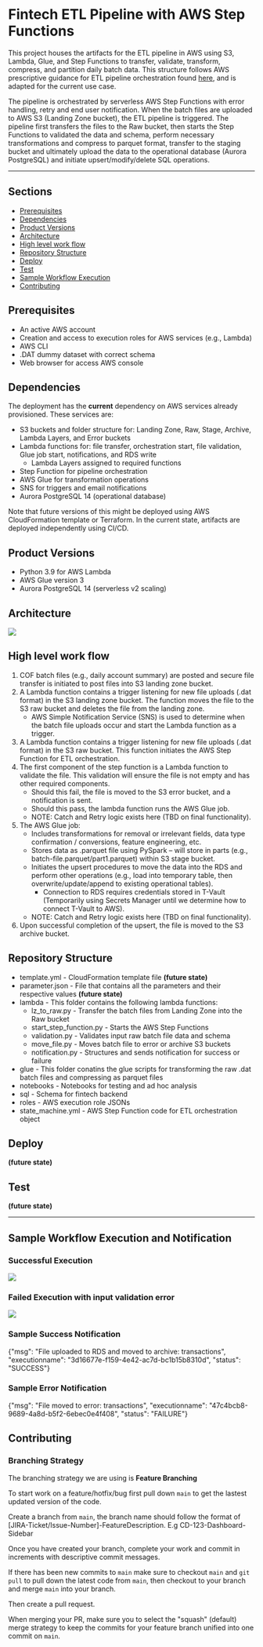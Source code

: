 # Fintech ETL Pipeline with AWS Step Functions
This project houses the artifacts for the ETL pipeline in AWS using S3, Lambda, Glue, and Step Functions to transfer, validate, transform, compress, and partition daily batch data. This structure follows AWS prescriptive guidance for ETL pipeline orchestration found [here](https://docs.aws.amazon.com/prescriptive-guidance/latest/patterns/orchestrate-an-etl-pipeline-with-validation-transformation-and-partitioning-using-aws-step-functions.html#orchestrate-an-etl-pipeline-with-validation-transformation-and-partitioning-using-aws-step-functions-tools), and is adapted for the current use case.


The pipeline is orchestrated by serverless AWS Step Functions with error handling, retry and end user notification. When the batch files are uploaded to AWS S3 (Landing Zone bucket), the ETL pipeline is triggered. The pipeline first transfers the files to the Raw bucket, then starts the Step Functions to validated the data and schema, perform necessary transformations and compress to parquet format, transfer to the staging bucket and ultimately upload the data to the operational database (Aurora PostgreSQL) and initiate upsert/modify/delete SQL operations.


---


## Sections
- [Prerequisites](#Prerequisites)
- [Dependencies](#Dependencies)
- [Product Versions](#Product-Versions)
- [Architecture](#Architecture)
- [High level work flow](#High-level-work-flow)
- [Repository Structure](#Repository-Structure)
- [Deploy](#Deploy)
- [Test](#test)
- [Sample Workflow Execution](#Sample-Workflow-Execution-and-Notification)
- [Contributing](#contributing)


## Prerequisites 
* An active AWS account
* Creation and access to execution roles for AWS services (e.g., Lambda)
* AWS CLI
* .DAT dummy dataset with correct schema
* Web browser for access AWS console


## Dependencies
The deployment has the **current** dependency on AWS services already provisioned. These services are:
* S3 buckets and folder structure for: Landing Zone, Raw, Stage, Archive, Lambda Layers, and Error buckets
* Lambda functions for: file transfer, orchestration start, file validation, Glue job start, notifications, and RDS write
    * Lambda Layers assigned to required functions
* Step Function for pipeline orchestration
* AWS Glue for transformation operations
* SNS for triggers and email notifications
* Aurora PostgreSQL 14 (operational database)

Note that future versions of this might be deployed using AWS CloudFormation template or Terraform. In the current state, artifacts are deployed independently using CI/CD.


## Product Versions
* Python 3.9 for AWS Lambda
* AWS Glue version 3
* Aurora PostgreSQL 14 (serverless v2 scaling)


## Architecture
<img src="images/fnt_etl_architecture.png">


## High level work flow
1. COF batch files (e.g., daily account summary) are posted and secure file transfer is initiated to post files into S3 landing zone bucket.
2. A Lambda function contains a trigger listening for new file uploads (.dat format) in the S3 landing zone bucket. The function moves the file to the S3 raw bucket and deletes the file from the landing zone.
    * AWS Simple Notification Service (SNS) is used to determine when the batch file uploads occur and start the Lambda function as a trigger.
3. A Lambda function contains a trigger listening for new file uploads (.dat format) in the S3 raw bucket. This function initiates the AWS Step Function for ETL orchestration.
4. The first component of the step function is a Lambda function to validate the file. This validation will ensure the file is not empty and has other required components.
    * Should this fail, the file is moved to the S3 error bucket, and a notification is sent.
    * Should this pass, the lambda function runs the AWS Glue job.
    * NOTE: Catch and Retry logic exists here (TBD on final functionality).
5. The AWS Glue job:
    * Includes transformations for removal or irrelevant fields, data type confirmation / conversions, feature engineering, etc.
    * Stores data as .parquet file using PySpark – will store in parts (e.g., batch-file.parquet/part1.parquet) within S3 stage bucket.
    * Initiates the upsert procedures to move the data into the RDS and perform other operations (e.g., load into temporary table, then overwrite/update/append to existing operational tables).
        * Connection to RDS requires credentials stored in T-Vault (Temporarily using Secrets Manager until we determine how to connect T-Vault to AWS).
    * NOTE: Catch and Retry logic exists here (TBD on final functionality).
6. Upon successful completion of the upsert, the file is moved to the S3 archive bucket.


## Repository Structure
* template.yml - CloudFormation template file **(future state)**
* parameter.json - File that contains all the parameters and their respective values **(future state)**
* lambda - This folder contains the following lambda functions:
    * lz_to_raw.py - Transfer the batch files from Landing Zone into the Raw bucket
    * start_step_function.py - Starts the AWS Step Functions
    * validation.py - Validates input raw batch file data and schema
    * move_file.py - Moves batch file to error or archive S3 buckets
    * notification.py - Structures and sends notification for success or failure
* glue - This folder conatins the glue scripts for transforming the raw .dat batch files and compressing as parquet files
* notebooks - Notebooks for testing and ad hoc analysis
* sql - Schema for fintech backend
* roles - AWS execution role JSONs
* state_machine.yml - AWS Step Function code for ETL orchestration object


## Deploy
**(future state)**


## Test
**(future state)**

---


## Sample Workflow Execution and Notification
### Successful Execution
<img src="images/example_steps_SUCCESS.png">


### Failed Execution with input validation error
<img src="images/example_steps_FAIL.png">


### Sample Success Notification
{"msg": "File uploaded to RDS and moved to archive: transactions", "executionname": "3d16677e-f159-4e42-ac7d-bc1b15b8310d", "status": "SUCCESS"}


### Sample Error Notification
{"msg": "File moved to error: transactions", "executionname": "47c4bcb8-9689-4a8d-b5f2-6ebec0e4f408", "status": "FAILURE"}


## Contributing
### Branching Strategy
The branching strategy we are using is **Feature Branching**

To start work on a feature/hotfix/bug first pull down `main` to get the lastest updated version of the code.

Create a branch from `main`, the branch name should follow the format of [JIRA-Ticket/Issue-Number]-FeatureDescription. E.g CD-123-Dashboard-Sidebar

Once you have created your branch, complete your work and commit in increments with descriptive commit messages.

If there has been new commits to `main` make sure to checkout `main` and `git pull` to pull down the latest code from `main`, then checkout to your branch and merge `main` into your branch.

Then create a pull request.

When merging your PR, make sure you to select the "squash" (default) merge strategy to keep the commits for your feature branch unified into one commit on `main`.
